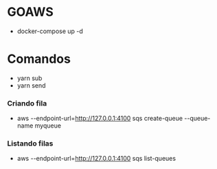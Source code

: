 # GOAWS
- docker-compose up -d

# Comandos
- yarn sub
- yarn send

### Criando fila
- aws --endpoint-url=http://127.0.0.1:4100 sqs create-queue --queue-name myqueue

### Listando filas
- aws --endpoint-url=http://127.0.0.1:4100 sqs list-queues


